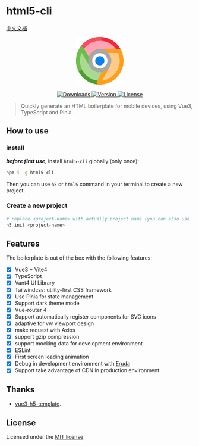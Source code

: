 # html5-cli

[中文文档](./README_zh-CN.md)

<div align="center">
	<img src="./attachments/logo.png" style="width:128px;" />
</div>

<p align="center" style="margin-top:15px;">
  <a href="https://npmcharts.com/compare/html5-cli?minimal=true">
    <img src="https://img.shields.io/npm/dm/html5-cli.svg" alt="Downloads">
  </a>
  <a href="https://www.npmjs.com/package/html5-cli">
    <img src="https://img.shields.io/npm/v/html5-cli.svg" alt="Version">
  </a>
  <a href="https://www.npmjs.com/package/html5-cli">
    <img src="https://img.shields.io/npm/l/html5-cli.svg" alt="License">
  </a>
</p>

> Quickly generate an HTML boilerplate for mobile devices, using Vue3, TypeScript and Pinia.

## How to use

### install

***before first use***, install `html5-cli` globally (only once):

```bash
npm i -g html5-cli
```

Then you can use `h5` or `html5` command in your terminal to create a new project.

### Create a new project

```bash
# replace <project-name> with actually project name (you can also use `html5` in place of `h5`, there two commands are the same)
h5 init <project-name>
```

## Features

The boilerplate is out of the box with the following features:

- [x] Vue3 + Vite4
- [x] TypeScript
- [x] Vant4 UI Library
- [x] Tailwindcss: utility-first CSS framework
- [x] Use Pinia for state management
- [x] Support dark theme mode
- [x] Vue-router 4
- [x] Support automatically register components for SVG icons
- [x] adaptive for vw viewport design
- [x] make request with Axios
- [x] support gzip compression
- [x] support mocking data for development environment
- [x] ESLint
- [x] First screen loading animation
- [x] Debug in development environment with [Eruda](https://github.com/liriliri/eruda)
- [x] Support take advantage of CDN in production environment

## Thanks

- [vue3-h5-template](https://github.com/yulimchen/vue3-h5-template).

## License

Licensed under the [MIT license](./LICENSE).
